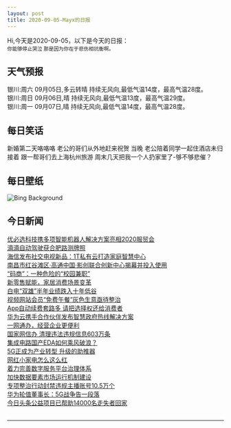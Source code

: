 ```yaml
---
layout: post
title: 2020-09-05-Mayx的日报
---
```


Hi,今天是2020-09-05，以下是今天的日报：<br><small>
你能够停止哭泣 那是因为你在于悲伤相抗衡啊。</small><!--more-->
## 天气预报
银川:周六 09月05日,多云转晴 持续无风向,最低气温14度，最高气温28度。<br>银川:周日 09月06日,晴 持续无风向,最低气温13度，最高气温29度。<br>银川:周一 09月07日,晴 持续无风向,最低气温14度，最高气温28度。
## 每日笑话
新婚第二天咯咯咯 老公的哥们从外地赶来祝贺 当晚 老公陪着同学一起住酒店未归 接着 跟一帮哥们去上海杭州旅游 周末几天把我一个人扔家里了-够不够悲催？
## 每日壁纸
![Bing Background](https://cn.bing.com/th?id=OHR.PicoIsland_EN-US3959411167_1920x1080.jpg&rf=LaDigue_1920x1080.jpg&pid=hp "A bull in the foothills of Mount Pico on Pico Island in the Portuguese archipelago of the Azores  (© Atmo-Sphere/Getty Images)")
## 今日新闻

[优必选科技携多项智能机器人解决方案亮相2020服贸会](http://it.people.com.cn/n1/2020/0904/c1009-31850070.html)   
[滴滴自动驾驶获合肥路测牌照](http://it.people.com.cn/n1/2020/0904/c1009-31849778.html)   
[海信发布社交电视新品：1T私有云打造家庭智慧中心](http://it.people.com.cn/n1/2020/0904/c1009-31849783.html)   
[南昌市红谷滩区·高通中国·影创联合创新中心揭幕并投入使用](http://it.people.com.cn/n1/2020/0904/c1009-31849774.html)   
[“码商”：一种危险的“校园兼职”](http://it.people.com.cn/n1/2020/0904/c1009-31848843.html)   
[新零售赋能，家居消费场景变革](http://it.people.com.cn/n1/2020/0904/c1009-31848917.html)   
[白电“双雄”半年业绩跌入十年低谷](http://it.people.com.cn/n1/2020/0904/c1009-31848910.html)   
[视频网站会员“免费午餐”灰色生意亟待整治](http://it.people.com.cn/n1/2020/0904/c1009-31848895.html)   
[App自动续费套路多 请把选择权还给消费者](http://it.people.com.cn/n1/2020/0904/c1009-31848845.html)   
[华为云携手合作伙伴发布智慧政府热线解决方案](http://it.people.com.cn/n1/2020/0904/c1009-31848868.html)   
[一网通办，经营企业更便利](http://it.people.com.cn/n1/2020/0904/c1009-31848962.html)   
[国家网信办 清理违法违规信息603万条](http://it.people.com.cn/n1/2020/0904/c1009-31848958.html)   
[集成电路国产EDA如何乘风破浪？](http://it.people.com.cn/n1/2020/0904/c1009-31848932.html)   
[5G正成为产业转型 升级的助推器](http://it.people.com.cn/n1/2020/0904/c1009-31848922.html)   
[网红小家电怎么这么红](http://it.people.com.cn/n1/2020/0904/c1009-31848967.html)   
[着力完善数字服务平台治理体系](http://it.people.com.cn/n1/2020/0904/c1009-31848836.html)   
[加快数据要素市场运行机制建设](http://it.people.com.cn/n1/2020/0904/c1009-31848832.html)   
[专项整治行动封禁违规主播账号10.5万个](http://it.people.com.cn/n1/2020/0904/c1009-31848830.html)   
[华为轮值董事长：5G战争告一段落](http://it.people.com.cn/n1/2020/0904/c1009-31848776.html)   
[今日头条公益项目已帮助14000名走失者回家](http://it.people.com.cn/n1/2020/0904/c1009-31848798.html)   
<br />

***

<small></small>
